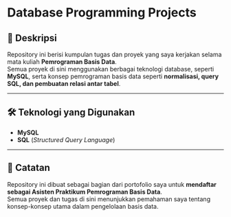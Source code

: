 # Database Programming Projects

## 📌 Deskripsi
Repository ini berisi kumpulan tugas dan proyek yang saya kerjakan selama mata kuliah **Pemrograman Basis Data**.  
Semua proyek di sini menggunakan berbagai teknologi database, seperti **MySQL**, serta konsep pemrograman basis data seperti **normalisasi, query SQL, dan pembuatan relasi antar tabel**.

---

## 🛠 Teknologi yang Digunakan
- **MySQL**  
- **SQL** (*Structured Query Language*)  

---

## 📜 Catatan
Repository ini dibuat sebagai bagian dari portofolio saya untuk **mendaftar sebagai Asisten Praktikum Pemrograman Basis Data**.  
Semua proyek dan tugas di sini menunjukkan pemahaman saya tentang konsep-konsep utama dalam pengelolaan basis data.
